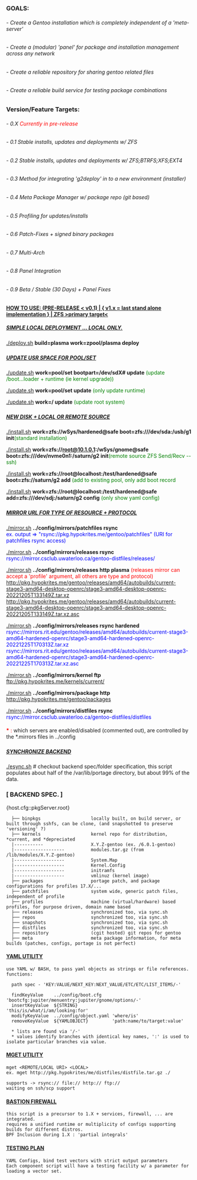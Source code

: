 ### GOALS:
###### - Create a Gentoo installation which is completely independent of a 'meta-server'
###### - Create a (modular) 'panel' for package and installation management across any network
###### - Create a reliable repository for sharing gentoo related files
###### - Create a reliable build service for testing package combinations

### Version/Feature Targets:
###### - 0.X <span style="color:red">Currently in pre-release</span>
###### - 0.1 Stable installs, updates and deployments w/ ZFS 
###### - 0.2 Stable installs, updates and deployments w/ ZFS;BTRFS;XFS;EXT4
###### - 0.3 Method for integrating 'g2deploy' in to a new environment (installer)
###### - 0.4 Meta Package Manager w/ package repo (git based)
###### - 0.5 Profiling for updates/installs
###### - 0.6 Patch-Fixes + signed binary packages
###### - 0.7 Multi-Arch
###### - 0.8 Panel Integration
###### - 0.9 Beta / Stable (30 Days) + Panel Fixes




#### <u>HOW TO USE: (PRE-RELEASE < v0.1) | { v1.x = last stand alone implementation } | ZFS >primary target< </u>
##### <u>SIMPLE LOCAL DEPLOYMENT ... LOCAL ONLY.</u>
  <u>./deploy.sh</u> <b>build=plasma work=zpool/plasma deploy</b>
  
###
##### <u>UPDATE USR SPACE FOR POOL/SET</u>

  <u>./update.sh</u> <b>work=pool/set bootpart=/dev/sdX# update</b><span style="color:green"> (update /boot...loader + runtime (ie kernel upgrade))</span>

  <u>./update.sh</u> <b>work=pool/set update</b><span style="color:green"> (only update runtime)</span>

  <u>./update.sh</u> <b>work=/ update</b><span style="color:green"> (update root system)</span>

###
##### <u>NEW DISK + LOCAL OR REMOTE SOURCE</u>

  <u>./install.sh</u> <b>work=zfs://wSys/hardened@safe boot=zfs:///dev/sda:/usb/g1 init</b><span style="color:green">(standard installation)</span>

  <u>./install.sh</u> <b>work=zfs://root@10.1.0.1:/wSys/gnome@safe boot=zfs:///dev/nvme0n1:/saturn/g2 init</b><span style="color:green">(remote source ZFS Send/Recv --ssh) </span>
  
  <u>./install.sh</u> <b>work=zfs://root@localhost:/test/hardened@safe boot=zfs://saturn/g2 add</b> <span style="color:green">(add to existing pool, only add boot record</span> <span style="color:red"></span>

  <u>./install.sh</u> <b>work=zfs://root@localhost:/test/hardened@safe add=zfs:///dev/sdj:/saturn/g2 config</b> <span style="color:green">(only show yaml config)</span> <span style="color:red"></span>

###
##### <u>MIRROR URL FOR TYPE OF RESOURCE + PROTOCOL </u>

  <u>./mirror.sh</u> <b>../config/mirrors/patchfiles rsync</b>\
  <span style="color:blue">ex. output => "rsync://pkg.hypokrites.me/gentoo/patchfiles" (URI for patchfiles rsync access) </span>

  <u>./mirror.sh</u> <b>../config/mirrors/releases rsync</b>\
  <span style="color:blue">rsync://mirror.csclub.uwaterloo.ca/gentoo-distfiles/releases/</span>

  <u>./mirror.sh</u> <b>../config/mirrors/releases http plasma</b> <span style="color:red"> (releases mirror can accept a 'profile' argument, all others are type and protocol)</span>\
  <span style="color:blue">http://pkg.hypokrites.me/gentoo/releases/amd64/autobuilds/current-stage3-amd64-desktop-openrc/stage3-amd64-desktop-openrc-20221205T133149Z.tar.xz</span> \
  <span style="color:blue">http://pkg.hypokrites.me/gentoo/releases/amd64/autobuilds/current-stage3-amd64-desktop-openrc/stage3-amd64-desktop-openrc-20221205T133149Z.tar.xz.asc</span>

  <u>./mirror.sh</u> <b>../config/mirrors/releases rsync hardened</b>\
  <span style="color:blue">rsync://mirrors.rit.edu/gentoo/releases/amd64/autobuilds/current-stage3-amd64-hardened-openrc/stage3-amd64-hardened-openrc-20221225T170313Z.tar.xz</span> \
  <span style="color:blue">rsync://mirrors.rit.edu/gentoo/releases/amd64/autobuilds/current-stage3-amd64-hardened-openrc/stage3-amd64-hardened-openrc-20221225T170313Z.tar.xz.asc</span>

  <u>./mirror.sh</u> <b>../config/mirrors/kernel ftp</b>\
  <span style="color:blue">ftp://pkg.hypokrites.me/kernels/current/</span>


<u>./mirror.sh</u> <b>../config/mirrors/package http</b>\
<span style="color:blue">http://pkg.hypokrites.me/gentoo/packages</span>

<u>./mirror.sh</u> <b>../config/mirrors/distfiles rsync</b>\
<span style="color:blue">rsync://mirror.csclub.uwaterloo.ca/gentoo-distfiles/distfiles</span>
####
<span style="color:red"><b>*</b> : </span> which servers are enabled/disabled (commented out), are controlled by the *.mirrors files in ../config

  ###
  ##### <u>SYNCHRONIZE BACKEND</u>

  <u>./esync.sh</u>            # checkout backend spec/folder specification, this script populates about half of the /var/lib/portage directory, but about 99% of the data. 

###
###  [ BACKEND SPEC. ]
  {host.cfg::pkgServer.root} 
```
  ├── binpkgs                   locally built, on build server, or built through sshfs, can be clone, (and snapshotted to preserve 'versioning' ?)
  ├── kernels                   kernel repo for distribution, *current, and *depreciated
  |-----------                  X.Y.Z-gentoo (ex. /6.0.1-gentoo)
  |-------------------          modules.tar.gz (from /lib/modules/X.Y.Z-gentoo)
  |-------------------          System.Map
  |-------------------          Kernel.Config
  |-------------------          initramfs
  |-------------------          vmlinuz (kernel image)
  ├── packages                  portage patch, and package configurations for profiles 17.X/...
  ├── patchfiles                system wide, generic patch files, independent of profile
  ├── profiles                  machine (virtual/hardware) based profiles, for purpose driven, domain name based 
  ├── releases                  synchronized too, via sync.sh
  ├── repos                     synchronized too, via sync.sh
  ├── snapshots                 synchronized too, via sync.sh
  ├── distfiles                 synchronized too, via sync.sh
  ├── repository                (cgit hosted) git repos for gentoo
  ├── meta                      meta package information, for meta builds (patches, configs, portage is not perfect)
```
  
  #### <u> YAML UTILITY </u>

    use YAML w/ BASH, to pass yaml objects as strings or file references.
    functions:

      path spec - 'KEY:VALUE/NEXT_KEY:NEXT_VALUE/ETC/ETC/LIST_ITEMS/-'

      findKeyValue    ../config/boot.cfg    'bootcfg:jupiter/menuentry:jupiter/gnome/options/-'
      insertKeyValue  ${STRING}             'this/is/what/i/am/looking:for'
      modifyKeyValue  ../config/object.yaml 'where/is'
      removeKeyValue  ${YAMLOBJECT}         'path:name/to/target:value'

      * lists are found via '/-'
      * values identify branches with identical key names, ':' is used to isolate particular branches via value.

  #### <u> MGET UTILITY </u>

    mget <REMOTE/LOCAL URI> <LOCAL>
    ex. mget http://pkg.hypokrites/me/distfiles/distfile.tar.gz ./

    supports -> rsync:// file:// http:// ftp://
    waiting on ssh/scp support

  #### <u> BASTION FIREWALL </u>

    this script is a precursor to 1.X + services, firewall, ... are integrated.
    requires a unified runtime or multiplicity of configs supporting builds for different distros.
    BPF Inclusion during 1.X : 'partial integrals'

  #### <u> TESTING PLAN </u>

    YAML Configs, bind test vectors with strict output parameters
    Each component script will have a testing facility w/ a parameter for loading a vector set.
